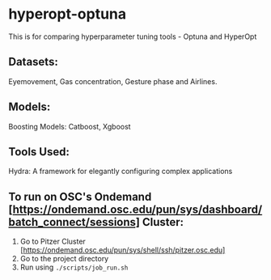# hyperopt-optuna

This is for comparing hyperparameter tuning tools - Optuna and HyperOpt 

## Datasets: 
Eyemovement, Gas concentration, Gesture phase and Airlines. 

## Models:
Boosting Models: Catboost, Xgboost 

## Tools Used:
Hydra: A framework for elegantly configuring complex applications

## To run on OSC's Ondemand [https://ondemand.osc.edu/pun/sys/dashboard/batch_connect/sessions] Cluster: 
1. Go to Pitzer Cluster [https://ondemand.osc.edu/pun/sys/shell/ssh/pitzer.osc.edu]
2. Go to the project directory
3. Run using `./scripts/job_run.sh`






